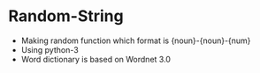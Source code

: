 Random-String
=============

- Making random function which format is {noun}-{noun}-{num}
- Using python-3
- Word dictionary is based on Wordnet 3.0

